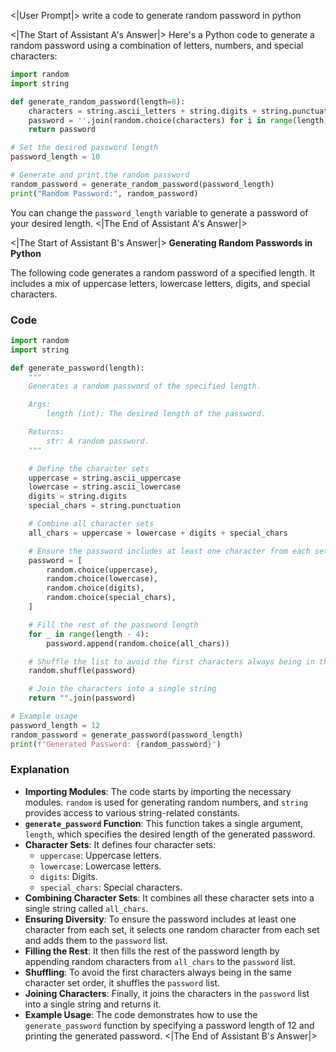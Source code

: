 <|User Prompt|>
write a code to generate random password in python

<|The Start of Assistant A's Answer|>
Here's a Python code to generate a random password using a combination of letters, numbers, and special characters:

```python
import random
import string

def generate_random_password(length=8):
    characters = string.ascii_letters + string.digits + string.punctuation
    password = ''.join(random.choice(characters) for i in range(length))
    return password

# Set the desired password length
password_length = 10

# Generate and print the random password
random_password = generate_random_password(password_length)
print("Random Password:", random_password)
```

You can change the `password_length` variable to generate a password of your desired length.
<|The End of Assistant A's Answer|>

<|The Start of Assistant B's Answer|>
**Generating Random Passwords in Python**

The following code generates a random password of a specified length. It includes a mix of uppercase letters, lowercase letters, digits, and special characters.

### Code

```python
import random
import string

def generate_password(length):
    """
    Generates a random password of the specified length.

    Args:
        length (int): The desired length of the password.

    Returns:
        str: A random password.
    """

    # Define the character sets
    uppercase = string.ascii_uppercase
    lowercase = string.ascii_lowercase
    digits = string.digits
    special_chars = string.punctuation

    # Combine all character sets
    all_chars = uppercase + lowercase + digits + special_chars

    # Ensure the password includes at least one character from each set
    password = [
        random.choice(uppercase),
        random.choice(lowercase),
        random.choice(digits),
        random.choice(special_chars),
    ]

    # Fill the rest of the password length
    for _ in range(length - 4):
        password.append(random.choice(all_chars))

    # Shuffle the list to avoid the first characters always being in the same character set order
    random.shuffle(password)

    # Join the characters into a single string
    return "".join(password)

# Example usage
password_length = 12
random_password = generate_password(password_length)
print(f"Generated Password: {random_password}")
```

### Explanation

- **Importing Modules**: The code starts by importing the necessary modules. `random` is used for generating random numbers, and `string` provides access to various string-related constants.
- **`generate_password` Function**: This function takes a single argument, `length`, which specifies the desired length of the generated password.
- **Character Sets**: It defines four character sets:
  - `uppercase`: Uppercase letters.
  - `lowercase`: Lowercase letters.
  - `digits`: Digits.
  - `special_chars`: Special characters.
- **Combining Character Sets**: It combines all these character sets into a single string called `all_chars`.
- **Ensuring Diversity**: To ensure the password includes at least one character from each set, it selects one random character from each set and adds them to the `password` list.
- **Filling the Rest**: It then fills the rest of the password length by appending random characters from `all_chars` to the `password` list.
- **Shuffling**: To avoid the first characters always being in the same character set order, it shuffles the `password` list.
- **Joining Characters**: Finally, it joins the characters in the `password` list into a single string and returns it.
- **Example Usage**: The code demonstrates how to use the `generate_password` function by specifying a password length of 12 and printing the generated password.
<|The End of Assistant B's Answer|>
